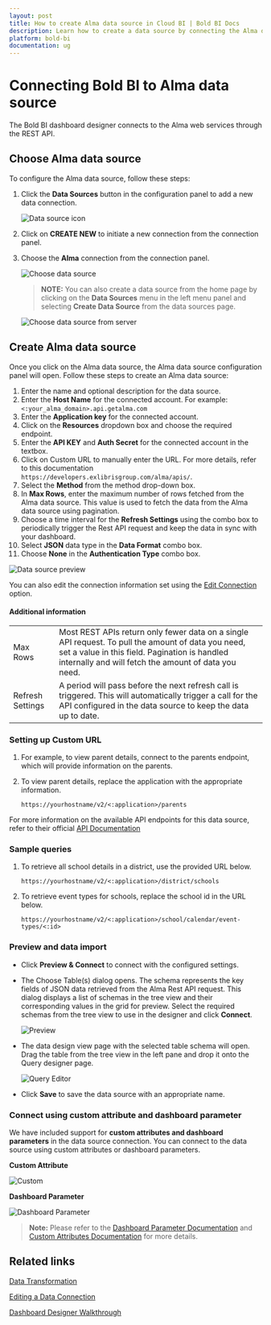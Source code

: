 ```yaml
---
layout: post
title: How to create Alma data source in Cloud BI | Bold BI Docs
description: Learn how to create a data source by connecting the Alma data through its REST API endpoint in Dashboard Designer with the Bold BI Cloud application.
platform: bold-bi
documentation: ug
---
```


# Connecting Bold BI to Alma data source
The Bold BI dashboard designer connects to the Alma web services through the REST API.

## Choose Alma data source

To configure the Alma data source, follow these steps:
1. Click the **Data Sources** button in the configuration panel to add a new data connection.

   ![Data source icon](/static/assets/working-with-datasource/data-connectors/images/common/DataSourcesIcon.png)
   
2. Click on **CREATE NEW** to initiate a new connection from the connection panel.
3. Choose the **Alma** connection from the connection panel.

   ![Choose data source](/static/assets/working-with-datasource/data-connectors/images/Alma/Almapng.png)

   > **NOTE:** You can also create a data source from the home page by clicking on the **Data Sources** menu in the left menu panel and selecting **Create Data Source** from the data sources page.

   ![Choose data source from server](/static/assets/working-with-datasource/data-connectors/images/Alma/AlmaDS_server.png)

## Create Alma data source
Once you click on the Alma data source, the Alma data source configuration panel will open. Follow these steps to create an Alma data source:
1.  Enter the name and optional description for the data source.
2.  Enter the **Host Name** for the connected account. For example: `<:your_alma_domain>.api.getalma.com`
3.  Enter the **Application key** for the connected account.
4.  Click on the **Resources** dropdown box and choose the required endpoint.
5.  Enter the **API KEY** and **Auth Secret** for the connected account in the textbox.
6.  Click on Custom URL to manually enter the URL. For more details, refer to this documentation `https://developers.exlibrisgroup.com/alma/apis/`.
7.  Select the **Method** from the method drop-down box.
8.  In **Max Rows**, enter the maximum number of rows fetched from the Alma data source. This value is used to fetch the data from the Alma data source using pagination.
9.  Choose a time interval for the **Refresh Settings** using the combo box to periodically trigger the Rest API request and keep the data in sync with your dashboard.
10. Select **JSON** data type in the **Data Format** combo box.
11. Choose **None** in the **Authentication Type** combo box.

 ![Data source preview](/static/assets/working-with-datasource/data-connectors/images/Alma/AlmaDS.png)  

You can also edit the connection information set using the [Edit Connection](/working-with-data-sources/editing-a-data-connection/) option.

#### Additional information
<table width="600">
<tr>
<td>
Max Rows
</td>
<td>
Most REST APIs return only fewer data on a single API request. To pull the amount of data you need, set a value in this field.  
Pagination is handled internally and will fetch the amount of data you need.
</td>
</tr>
<tr>
<td>
Refresh Settings
</td>
<td>
A period will pass before the next refresh call is triggered. This will automatically trigger a call for the API configured in the data source to keep the data up to date.
</td>
</tr>
</table>

### Setting up Custom URL
1. For example, to view parent details, connect to the parents endpoint, which will provide information on the parents. 
2. To view parent details, replace the application with the appropriate information. 

   `https://yourhostname/v2/<:application>/parents`

For more information on the available API endpoints for this data source, refer to their official [API Documentation](https://developers.exlibrisgroup.com/alma/apis/)
   

### Sample queries

1. To retrieve all school details in a district, use the provided URL below.

   `https://yourhostname/v2/<:application>/district/schools`

2. To retrieve event types for schools, replace the school id in the URL below.

   `https://yourhostname/v2/<:application>/school/calendar/event-types/<:id>`


### Preview and data import
* Click **Preview & Connect** to connect with the configured settings.
* The Choose Table(s) dialog opens. The schema represents the key fields of JSON data retrieved from the Alma Rest API request. This dialog displays a list of schemas in the tree view and their corresponding values in the grid for preview. Select the required schemas from the tree view to use in the designer and click **Connect**.

   ![Preview](/static/assets/working-with-datasource/data-connectors/images/common/Preview.png)

* The data design view page with the selected table schema will open. Drag the table from the tree view in the left pane and drop it onto the Query designer page.

   ![Query Editor](/static/assets/working-with-datasource/data-connectors/images/common/QueryEditor.png)

* Click **Save** to save the data source with an appropriate name.

### Connect using custom attribute and dashboard parameter

We have included support for **custom attributes and dashboard parameters** in the data source connection. You can connect to the data source using custom attributes or dashboard parameters.

**Custom Attribute**

![Custom](/static/assets/working-with-datasource/data-connectors/images/Alma/Custom.png)

**Dashboard Parameter**

![Dashboard Parameter](/static/assets/working-with-datasource/data-connectors/images/Alma/Dashboardparameter.png)

>**Note:** Please refer to the [Dashboard Parameter Documentation](https://help.boldbi.com/working-with-data-sources/dashboard-parameter/) and [Custom Attributes Documentation](https://help.boldbi.com/working-with-data-sources/configuring-custom-attribute/) for more details.

## Related links
[Data Transformation](/working-with-data-sources/data-modeling/joining-table/)

[Editing a Data Connection](/working-with-data-sources/editing-a-data-connection/)   

[Dashboard Designer Walkthrough](/getting-started/creating-dashboard/)

